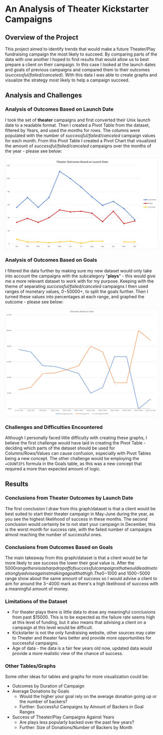# An Analysis of Theater Kickstarter Campaigns

## Overview of the Project

This project aimed to identify trends that would make a future Theater/Play fundraising campaign the most likely to succeed. By comparing parts of the data with one another I hoped to find results that would allow us to best prepare a client on their campaign. In this case I looked at the launch dates and goals of previous campaigns and compared them to their outcomes (_successful/failed/canceled_). With this data I was able to create graphs and visualize the strategy most likely to help a campaign succeed.

## Analysis and Challenges

### Analysis of Outcomes Based on Launch Date

I took the set of __theater__ campaigns and first converted their Unix launch date to a readable format. Then I created a Pivot Table from the dataset, filtered by Years, and used the months for rows. The columns were populated with the number of _successful/failed/canceled_ campaign values for each month. From this Pivot Table I created a Pivot Chart that visualized the amount of _successful/failed/canceled_ campaigns over the months of the year - please see below:

![](resources/Theater_Outcomes_vs_Launch.png)

### Analysis of Outcomes Based on Goals

I filtered the data further by making sure my new dataset would only take into account the campaigns with the subcategory "__plays__" - this would give me a more relevant dataset to work with for my purpose. Keeping with the theme of separating _successful/failed/canceled_ campaigns I then used ranges of monetary values, $0-$50000+, to split the goals further. Then I turned these values into percentages at each range, and graphed the outcome - please see below:

![](resources/Outcomes_vs_Goals.png)

### Challenges and Difficulties Encountered

Although I personally faced little difficulty with creating these graphs, I believe the first challenge would have laid in creating the Pivot Table - deciding which parts of the dataset should be used for Columns/Rows/Values can cause confusion, especially with Pivot Tables being a new concept. The other challenge would be employing the `=COUNTIFS` formula in the Goals table, as this was a new concept that required a more than expected amount of logic.

## Results

### Conclusions from Theater Outcomes by Launch Date

The first conclusion I draw from this graph/dataset is that a client would be best suited to start their theater campaign in May-June during the year, as you see the highest likelihood of success in these months. The second conclusion would certainly be to not start your campaign in December, this is the worst month for success rate, with the failed number of campaigns almost reaching the number of successful ones.

### Conclusions from Outcomes Based on Goals

The main takeaway from this graph/dataset is that a client would be far more likely to see success the lower their goal value is. After the $5000 range there is a sharp drop off of successful campaigns that would lead me to strongly advise against making a goal that high. The 0-$1000 and $1000-$5000 range show about the same amount of success so I would advise a client to aim for around the $3-$4000 mark as there's a high likelihood of success with a meaningful amount of money.

### Limitations of the Dataset

- For theater plays there is little data to draw any meaningful conclusions from past $15000. This is to be expected as the failure rate seems high at this level of funding, but it also means that advising a client on a campaign at this level would be difficult.
- Kickstarter is not the only fundraising website, other sources may cater to Theater and theater fans better and provide more opportunities for successful campaigns.
- Age of data - the data is a fair few years old now, updated data would provide a more realistic view of the chance of success.

### Other Tables/Graphs

Some other ideas for tables and graphs for more visualization could be:
- Outcomes by Duration of Campaign
- Average Donations by Goals
  - Would the higher your goal rely on the average donation going up or the number of backers?
  - Further: Successful Campaigns by Amount of Backers in Goal Ranges
- Success of Theater/Play Campaigns Against Years
  - Are plays less popularly backed over the past few years?
  - Further: Size of Donations/Number of Backers by Month
